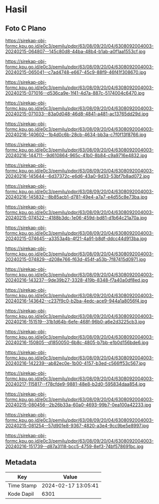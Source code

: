 # Hasil

## Foto C Plano

https://sirekap-obj-formc.kpu.go.id/e0c3/pemilu/pdpr/63/08/09/20/04/6308092004003-20240215-064807--145c80d8-44ba-48b4-b1ab-a0f1aa1553cf.jpg

https://sirekap-obj-formc.kpu.go.id/e0c3/pemilu/pdpr/63/08/09/20/04/6308092004003-20240215-065041--c7ad4748-e667-45c9-88f9-46f41f308670.jpg

https://sirekap-obj-formc.kpu.go.id/e0c3/pemilu/pdpr/63/08/09/20/04/6308092004003-20240215-071016--d536ca9e-1f41-4d7a-887c-5174004c6470.jpg

https://sirekap-obj-formc.kpu.go.id/e0c3/pemilu/pdpr/63/08/09/20/04/6308092004003-20240215-071033--83a0d048-46d8-4841-a481-ac13765dd29d.jpg

https://sirekap-obj-formc.kpu.go.id/e0c3/pemilu/pdpr/63/08/09/20/04/6308092004003-20240216-140602--1b4d0c6b-28cb-4634-bb3a-c7f0f13f8766.jpg

https://sirekap-obj-formc.kpu.go.id/e0c3/pemilu/pdpr/63/08/09/20/04/6308092004003-20240216-144711--9d610864-965c-41b0-8b84-c9a9716e4832.jpg

https://sirekap-obj-formc.kpu.go.id/e0c3/pemilu/pdpr/63/08/09/20/04/6308092004003-20240216-145644--6d37372c-e6d6-43a0-9d33-53bf7b8ad072.jpg

https://sirekap-obj-formc.kpu.go.id/e0c3/pemilu/pdpr/63/08/09/20/04/6308092004003-20240216-145832--8b85acb1-d781-49e4-a7a7-e4d55c8e73ba.jpg

https://sirekap-obj-formc.kpu.go.id/e0c3/pemilu/pdpr/63/08/09/20/04/6308092004003-20240215-074522--4188b3dc-1e06-459d-bd81-d1b64c21a70a.jpg

https://sirekap-obj-formc.kpu.go.id/e0c3/pemilu/pdpr/63/08/09/20/04/6308092004003-20240215-074645--a3353a4b-4f21-4a91-b8df-ddcc44d913ba.jpg

https://sirekap-obj-formc.kpu.go.id/e0c3/pemilu/pdpr/63/08/09/20/04/6308092004003-20240215-074829--d208e766-f63d-454f-a53b-7f87415d0971.jpg

https://sirekap-obj-formc.kpu.go.id/e0c3/pemilu/pdpr/63/08/09/20/04/6308092004003-20240216-143237--9de39b27-3328-419b-8348-f7a40a0df8ed.jpg

https://sirekap-obj-formc.kpu.go.id/e0c3/pemilu/pdpr/63/08/09/20/04/6308092004003-20240216-143642--c237f9c0-b2ba-4edc-ace9-944a1a8056f4.jpg

https://sirekap-obj-formc.kpu.go.id/e0c3/pemilu/pdpr/63/08/09/20/04/6308092004003-20240216-151519--31b1d64b-6efe-468f-96b0-a6e2d3225cb3.jpg

https://sirekap-obj-formc.kpu.go.id/e0c3/pemilu/pdpr/63/08/09/20/04/6308092004003-20240216-150805--d1850050-6b8c-4805-b7bb-e1b0d156bde6.jpg

https://sirekap-obj-formc.kpu.go.id/e0c3/pemilu/pdpr/63/08/09/20/04/6308092004003-20240216-142239--ab82ec0e-1b00-4157-b3ed-c566ff53c567.jpg

https://sirekap-obj-formc.kpu.go.id/e0c3/pemilu/pdpr/63/08/09/20/04/6308092004003-20240217-115817--f78cfde9-9881-48e8-b2d0-595834daa854.jpg

https://sirekap-obj-formc.kpu.go.id/e0c3/pemilu/pdpr/63/08/09/20/04/6308092004003-20240215-080456--2b26b33a-60a0-4693-99b7-0ea100a42233.jpg

https://sirekap-obj-formc.kpu.go.id/e0c3/pemilu/pdpr/63/08/09/20/04/6308092004003-20240215-081254--57d901e8-9367-4820-a3e4-9cc9be5e8997.jpg

https://sirekap-obj-formc.kpu.go.id/e0c3/pemilu/pdpr/63/08/09/20/04/6308092004003-20240216-151739--d87a3118-bcc5-4759-8ef3-74bf578691bc.jpg


## Metadata

| Key        | Value               |
| ---------- | ------------------- |
| Time Stamp | 2024-02-17 13:05:41 |
| Kode Dapil | 6301                |



